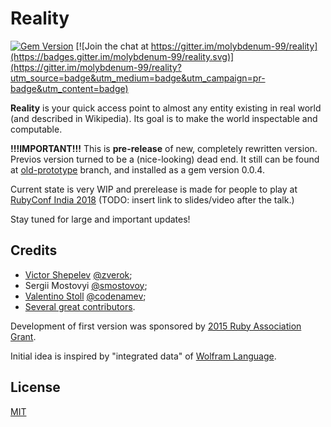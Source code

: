 Reality
=======

[![Gem Version](https://badge.fury.io/rb/reality.svg)](http://badge.fury.io/rb/reality)
[![Join the chat at https://gitter.im/molybdenum-99/reality](https://badges.gitter.im/molybdenum-99/reality.svg)](https://gitter.im/molybdenum-99/reality?utm_source=badge&utm_medium=badge&utm_campaign=pr-badge&utm_content=badge)

**Reality** is your quick access point to almost any entity existing in
real world (and described in Wikipedia). Its goal is to make the world
inspectable and computable.

**!!!IMPORTANT!!!** This is **pre-release** of new, completely rewritten version. Previos version
turned to be a (nice-looking) dead end. It still can be found at [old-prototype](https://github.com/molybdenum-99/reality/tree/old-prototype-branch)
branch, and installed as a gem version 0.0.4.

Current state is very WIP and prerelease is made for people to play at [RubyConf India 2018](http://rubyconfindia.org/)
(TODO: insert link to slides/video after the talk.)

Stay tuned for large and important updates!

## Credits

* [Victor Shepelev](https://zverok.github.io) [@zverok](https://github.com/zverok);
* Sergii Mostovyi [@smostovoy](https://github.com/smostovoy);
* [Valentino Stoll](http://www.awesomevibe.com/) [@codenamev](https://github.com/codenamev);
* [Several great contributors](https://github.com/molybdenum-99/reality/graphs/contributors).

Development of first version was sponsored by
[2015 Ruby Association Grant](http://www.ruby.or.jp/en/news/20160406.html).

Initial idea is inspired by "integrated data" of
[Wolfram Language](http://reference.wolfram.com/language/).

## License

[MIT](https://github.com/molybdenum-99/reality/blob/master/LICENSE.txt)
